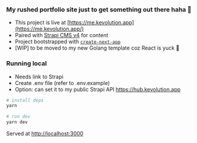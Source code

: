### My rushed portfolio site just to get something out there haha  😬

- This project is live at [https://me.kevolution.app](https://me.kevolution.app/)
- Paired with [Strapi CMS v4](https://docs.strapi.io/) for content
- Project bootstrapped with [`create-next-app`](https://github.com/vercel/next.js/tree/canary/packages/create-next-app)
- [WIP] to be moved to my new Golang template coz React is yuck 🤢

### Running local
- Needs link to Strapi
- Create .env file (refer to .env.example)
- Option: can set it to my public Strapi API https://hub.kevolution.app


```bash
# install deps
yarn

# run dev
yarn dev
```

Served at [http://localhost:3000](http://localhost:3000)
